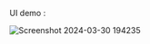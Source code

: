 UI demo :

![Screenshot 2024-03-30 194235](https://github.com/Gen-technology/Mini-Project-Web/assets/165238842/807177fd-1d96-418b-ac5e-b7d0f6575553)

